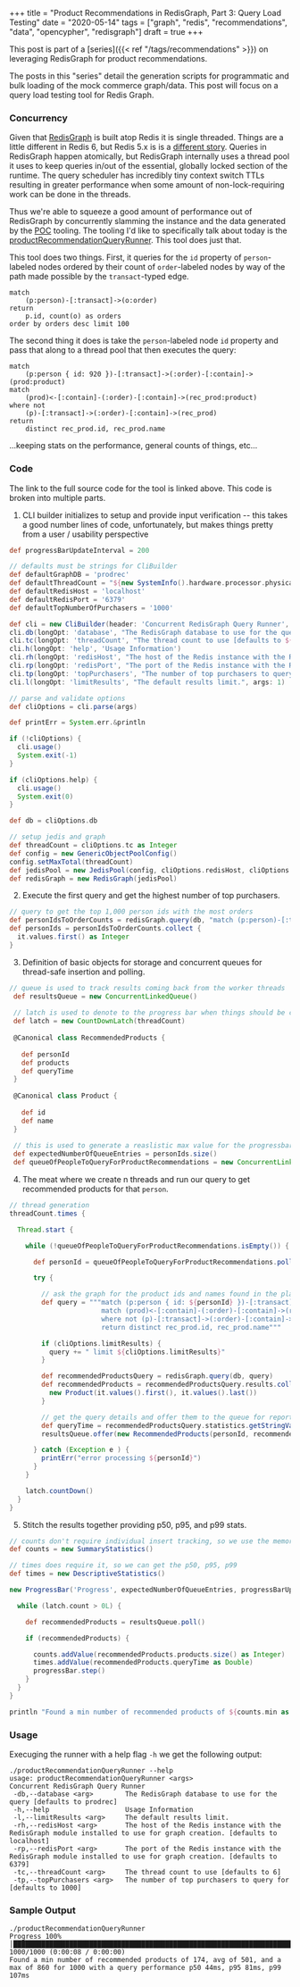 +++
title = "Product Recommendations in RedisGraph, Part 3: Query Load Testing"
date = "2020-05-14"
tags = ["graph", "redis", "recommendations", "data", "opencypher", "redisgraph"]
draft = true
+++

This post is part of a [series]({{< ref "/tags/recommendations" >}}) on leveraging RedisGraph for product recommendations.

The posts in this "series" detail the generation scripts for programmatic and bulk loading of the mock commerce graph/data. This post will
focus on a query load testing tool for Redis Graph.

### Concurrency

Given that [RedisGraph](http://redisgraph.io) is built atop Redis it is single threaded. Things are a little different in Redis 6, but Redis 5.x is
is a [different story](https://redislabs.com/blog/making-redis-concurrent-with-modules/). Queries in RedisGraph happen atomically, but RedisGraph
internally uses a thread pool it uses to keep queries in/out of the essential, globally locked section of the runtime. The query scheduler has incredibly
tiny context switch TTLs resulting in greater performance when some amount of non-lock-requiring work can be done in the threads.

Thus we're able to squeeze a good amount of performance out of RedisGraph by concurrently slamming the instance and the data generated by the
[POC](https://github.com/joshdurbin/redis-graph-commerce-poc) tooling. The tooling I'd like to specifically talk about today is
the [productRecommendationQueryRunner](https://github.com/joshdurbin/redis-graph-commerce-poc/blob/master/productRecommendationQueryRunner). This tool does
just that.

This tool does two things. First, it queries for the `id` property of `person`-labeled nodes ordered by their count of `order`-labeled nodes by
way of the path made possible by the `transact`-typed edge.

```
match
    (p:person)-[:transact]->(o:order)
return
    p.id, count(o) as orders
order by orders desc limit 100
```

The second thing it does is take the `person`-labeled node `id` property and pass that along to a thread pool that then executes the query:

```
match
    (p:person { id: 920 })-[:transact]->(:order)-[:contain]->(prod:product)
match
    (prod)<-[:contain]-(:order)-[:contain]->(rec_prod:product)
where not
    (p)-[:transact]->(:order)-[:contain]->(rec_prod)
return
    distinct rec_prod.id, rec_prod.name
```

...keeping stats on the performance, general counts of things, etc...

### Code

The link to the full source code for the tool is linked above. This code is broken into multiple parts.  

1. CLI builder initializes to setup and provide input verification -- this takes a good number lines of code, unfortunately, but makes things pretty from a user / usability perspective

```groovy
def progressBarUpdateInterval = 200

// defaults must be strings for CliBuilder
def defaultGraphDB = 'prodrec'
def defaultThreadCount = "${new SystemInfo().hardware.processor.physicalProcessorCount}"
def defaultRedisHost = 'localhost'
def defaultRedisPort = '6379'
def defaultTopNumberOfPurchasers = '1000'

def cli = new CliBuilder(header: 'Concurrent RedisGraph Query Runner', usage:'productRecommendationQueryRunner -e <comma delimited environments> <other args>', width: -1)
cli.db(longOpt: 'database', "The RedisGraph database to use for the query [defaults to ${defaultGraphDB}]", args: 1, defaultValue: defaultGraphDB)
cli.tc(longOpt: 'threadCount', "The thread count to use [defaults to ${defaultThreadCount}]", args: 1, defaultValue: defaultThreadCount)
cli.h(longOpt: 'help', 'Usage Information')
cli.rh(longOpt: 'redisHost', "The host of the Redis instance with the RedisGraph module installed to use for graph creation. [defaults to ${defaultRedisHost}]", args: 1, defaultValue: defaultRedisHost)
cli.rp(longOpt: 'redisPort', "The port of the Redis instance with the RedisGraph module installed to use for graph creation. [defaults to ${defaultRedisPort}]", args: 1, defaultValue: defaultRedisPort)
cli.tp(longOpt: 'topPurchasers', "The number of top purchasers to query for [defaults to ${defaultTopNumberOfPurchasers}]", args: 1, defaultValue: defaultTopNumberOfPurchasers)
cli.l(longOpt: 'limitResults', "The default results limit.", args: 1)

// parse and validate options
def cliOptions = cli.parse(args)

def printErr = System.err.&println

if (!cliOptions) {
  cli.usage()
  System.exit(-1)
}

if (cliOptions.help) {
  cli.usage()
  System.exit(0)
}

def db = cliOptions.db

// setup jedis and graph
def threadCount = cliOptions.tc as Integer
def config = new GenericObjectPoolConfig()
config.setMaxTotal(threadCount)
def jedisPool = new JedisPool(config, cliOptions.redisHost, cliOptions.redisPort as Integer)
def redisGraph = new RedisGraph(jedisPool)
```

2. Execute the first query and get the highest number of top purchasers.

```groovy
// query to get the top 1,000 person ids with the most orders
def personIdsToOrderCounts = redisGraph.query(db, "match (p:person)-[:transact]->(o:order) return p.id, count(o) as orders order by orders desc limit ${cliOptions.topPurchasers}")
def personIds = personIdsToOrderCounts.collect {
  it.values.first() as Integer
}
```

3. Definition of basic objects for storage and concurrent queues for thread-safe insertion and polling.

```groovy
// queue is used to track results coming back from the worker threads
 def resultsQueue = new ConcurrentLinkedQueue()
 
 // latch is used to denote to the progress bar when things should be complete
 def latch = new CountDownLatch(threadCount)
 
 @Canonical class RecommendedProducts {
 
   def personId
   def products
   def queryTime
 }
 
 @Canonical class Product {
 
   def id
   def name
 }
 
 // this is used to generate a reaslistic max value for the progressbar
 def expectedNumberOfQueueEntries = personIds.size()
 def queueOfPeopleToQueryForProductRecommendations = new ConcurrentLinkedQueue(personIds.shuffled())
```

4. The meat where we create n threads and run our query to get recommended products for that `person`.

```groovy
// thread generation
threadCount.times {

  Thread.start {

    while (!queueOfPeopleToQueryForProductRecommendations.isEmpty()) {

      def personId = queueOfPeopleToQueryForProductRecommendations.poll()

      try {

        // ask the graph for the product ids and names found in the placed orders of other users who share product purchase histories with a given user, person id
        def query = """match (p:person { id: ${personId} })-[:transact]->(:order)-[:contain]->(prod:product)
                       match (prod)<-[:contain]-(:order)-[:contain]->(rec_prod:product)
                       where not (p)-[:transact]->(:order)-[:contain]->(rec_prod)
                       return distinct rec_prod.id, rec_prod.name"""

        if (cliOptions.limitResults) {
          query += " limit ${cliOptions.limitResults}"  
        }

        def recommendedProductsQuery = redisGraph.query(db, query)
        def recommendedProducts = recommendedProductsQuery.results.collect {
          new Product(it.values().first(), it.values().last())
        }

        // get the query details and offer them to the queue for reporting
        def queryTime = recommendedProductsQuery.statistics.getStringValue(Label.QUERY_INTERNAL_EXECUTION_TIME).takeBefore(' ')
        resultsQueue.offer(new RecommendedProducts(personId, recommendedProducts, queryTime))

      } catch (Exception e ) {
        printErr("error processing ${personId}")
      }
    }

    latch.countDown()
  }
}
```

5. Stitch the results together providing p50, p95, and p99 stats.

```groovy
// counts don't require individual insert tracking, so we use the memory efficient summary stats
def counts = new SummaryStatistics()

// times does require it, so we can get the p50, p95, p99
def times = new DescriptiveStatistics()

new ProgressBar('Progress', expectedNumberOfQueueEntries, progressBarUpdateInterval).withCloseable { progressBar ->

  while (latch.count > 0L) {

    def recommendedProducts = resultsQueue.poll()

    if (recommendedProducts) {

      counts.addValue(recommendedProducts.products.size() as Integer)
      times.addValue(recommendedProducts.queryTime as Double)
      progressBar.step()
    }
  }
}

println "Found a min number of recommended products of ${counts.min as Integer}, avg of ${counts.mean as Integer}, and a max of ${counts.max as Integer} for ${counts.n} with a query performance p50 ${(times.getPercentile(50.0) as String).takeBefore('.')}ms, p95 ${(times.getPercentile(95.0) as String).takeBefore('.')}ms, p99 ${(times.getPercentile(99.0) as String).takeBefore('.')}ms"
```

### Usage

Execuging the runner with a help flag `-h` we get the following output: 

```shell script
./productRecommendationQueryRunner --help
usage: productRecommendationQueryRunner <args>
Concurrent RedisGraph Query Runner
 -db,--database <arg>        The RedisGraph database to use for the query [defaults to prodrec]
 -h,--help                   Usage Information
 -l,--limitResults <arg>     The default results limit.
 -rh,--redisHost <arg>       The host of the Redis instance with the RedisGraph module installed to use for graph creation. [defaults to localhost]
 -rp,--redisPort <arg>       The port of the Redis instance with the RedisGraph module installed to use for graph creation. [defaults to 6379]
 -tc,--threadCount <arg>     The thread count to use [defaults to 6]
 -tp,--topPurchasers <arg>   The number of top purchasers to query for [defaults to 1000]
```

### Sample Output

```shell script
./productRecommendationQueryRunner 
Progress 100% │██████████████████████████████████████████████████████████████████████████████████████████████████████████│ 1000/1000 (0:00:08 / 0:00:00) 
Found a min number of recommended products of 174, avg of 501, and a max of 860 for 1000 with a query performance p50 44ms, p95 81ms, p99 107ms
```